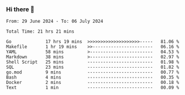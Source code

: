 ### Hi there 👋

<!--
**zhumeme/zhumeme** is a ✨ _special_ ✨ repository because its `README.md` (this file) appears on your GitHub profile.

Here are some ideas to get you started:

- 🔭 I’m currently working on ...
- 🌱 I’m currently learning ...
- 👯 I’m looking to collaborate on ...
- 🤔 I’m looking for help with ...
- 💬 Ask me about ...
- 📫 How to reach me: ...
- 😄 Pronouns: ...
- ⚡ Fun fact: ...
-->

<!--START_SECTION:waka-->

```all_time
From: 29 June 2024 - To: 06 July 2024

Total Time: 21 hrs 21 mins

Go             17 hrs 19 mins  >>>>>>>>>>>>>>>>>>>>-----   81.06 %
Makefile       1 hr 19 mins    >>-----------------------   06.16 %
YAML           58 mins         >------------------------   04.53 %
Markdown       38 mins         >------------------------   02.97 %
Shell Script   25 mins         -------------------------   01.98 %
SQL            23 mins         -------------------------   01.82 %
go.mod         9 mins          -------------------------   00.77 %
Bash           4 mins          -------------------------   00.35 %
Docker         2 mins          -------------------------   00.18 %
Text           1 min           -------------------------   00.09 %
```

<!--END_SECTION:waka-->
